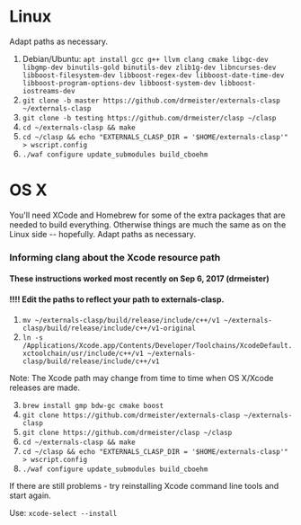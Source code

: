 # Linux
Adapt paths as necessary. 

1. Debian/Ubuntu: `apt install gcc g++ llvm clang cmake libgc-dev libgmp-dev binutils-gold binutils-dev zlib1g-dev libncurses-dev libboost-filesystem-dev libboost-regex-dev libboost-date-time-dev libboost-program-options-dev libboost-system-dev libboost-iostreams-dev`
2. `git clone -b master https://github.com/drmeister/externals-clasp ~/externals-clasp`
3. `git clone -b testing https://github.com/drmeister/clasp ~/clasp`
4. `cd ~/externals-clasp && make`
5. `cd ~/clasp && echo "EXTERNALS_CLASP_DIR = '$HOME/externals-clasp'" > wscript.config`
6. `./waf configure update_submodules build_cboehm`

# OS X
You'll need XCode and Homebrew for some of the extra packages that are needed to build everything. Otherwise things are much the same as on the Linux side -- hopefully. Adapt paths as necessary.

### Informing clang about the Xcode resource path
#### These instructions worked most recently on Sep 6, 2017 (drmeister) 
#### !!!! Edit the paths to reflect your path to externals-clasp.

1. `mv ~/externals-clasp/build/release/include/c++/v1 ~/externals-clasp/build/release/include/c++/v1-original`
2. `ln -s /Applications/Xcode.app/Contents/Developer/Toolchains/XcodeDefault.xctoolchain/usr/include/c++/v1 ~/externals-clasp/build/release/include/c++/v1`

Note: The Xcode path may change from time to time when OS X/Xcode releases are made.

3. `brew install gmp bdw-gc cmake boost`
4. `git clone https://github.com/drmeister/externals-clasp ~/externals-clasp`
5. `git clone https://github.com/drmeister/clasp ~/clasp`
6. `cd ~/externals-clasp && make`
7. `cd ~/clasp && echo "EXTERNALS_CLASP_DIR = '$HOME/externals-clasp'" > wscript.config`
8. `./waf configure update_submodules build_cboehm`

If there are still problems - try reinstalling Xcode command line tools and start again.

Use:     `xcode-select --install`